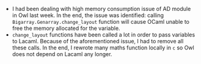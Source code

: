 - I had been dealing with high memory consumption issue of AD module in Owl last week. In the end, the issue was identified: calling `Bigarray.Genarray.change_layout` function will cause OCaml unable to free the memory allocated for the variable.
- `change_layout` functions have been called a lot in order to pass variables to Lacaml. Because of the aforementioned issue, I had to remove all these calls. In the end, I rewrote many maths function locally in `c` so Owl does not depend on Lacaml any longer.
